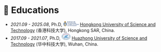 
# 📖 Educations
- *2021.09 - 2025.08*, Ph.D, <img src='./images/HKUST_logo.png' style='width: 3.5em;'> [Hongkong University of Science and Technology](https://hkust.edu.hk/) (香港科技大学), Hongkong SAR, China.
- *2017.09 - 2021.07*, Ph.D, <img src='./images/HUST_logo.png' style='width: 2em;'> [Huazhong University of Science and Technology](https://hkust.edu.hk/) (华中科技大学), Wuhan, China.
